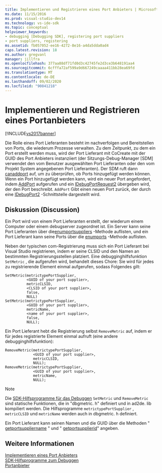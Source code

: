 ```yaml
---
title: Implementieren und Registrieren eines Port Anbieters | Microsoft-Dokumentation
ms.date: 11/15/2016
ms.prod: visual-studio-dev14
ms.technology: vs-ide-sdk
ms.topic: conceptual
helpviewer_keywords:
- debugging [Debugging SDK], registering port suppliers
- port suppliers, registering
ms.assetid: fb057052-ee16-4272-8e16-a4da5dda0ad4
caps.latest.revision: 18
ms.author: gregvanl
manager: jillfra
ms.openlocfilehash: 377aa88df71fd0d3c42745fe2d3ce3b648191aa4
ms.sourcegitcommit: 6cfffa72af599a9d667249caaaa411bb28ea69fd
ms.translationtype: MT
ms.contentlocale: de-DE
ms.lasthandoff: 09/02/2020
ms.locfileid: "90841218"
---
```

# <a name="implementing-and-registering-a-port-supplier"></a>Implementieren und Registrieren eines Portanbieters
[!INCLUDE[vs2017banner](../../includes/vs2017banner.md)]

Die Rolle eines Port Lieferanten besteht im nachverfolgen und Bereitstellen von Ports, die wiederum Prozesse verwalten. Zu dem Zeitpunkt, zu dem ein Port erstellt werden muss, wird der Port Lieferant mit CoCreate mit der GUID des Port Anbieters instanziiert (der Sitzungs-Debug-Manager [SDM] verwendet den vom Benutzer ausgewählten Port Lieferanten oder den vom Projekt System angegebenen Port Lieferanten). Der SDM ruft dann [canaddport](../../extensibility/debugger/reference/idebugportsupplier2-canaddport.md) auf, um zu überprüfen, ob Ports hinzugefügt werden können. Wenn ein Port hinzugefügt werden kann, wird ein neuer Port angefordert, indem [AddPort](../../extensibility/debugger/reference/idebugportsupplier2-addport.md) aufgerufen und ein [IDebugPortRequest2](../../extensibility/debugger/reference/idebugportrequest2.md) übergeben wird, der den Port beschreibt. `AddPort` Gibt einen neuen Port zurück, der durch eine [IDebugPort2](../../extensibility/debugger/reference/idebugport2.md) -Schnittstelle dargestellt wird.  
  
## <a name="discussion"></a>Diskussion (Discussion)  
 Ein Port wird von einem Port Lieferanten erstellt, der wiederum einem Computer oder einem debugserver zugeordnet ist. Ein Server kann seine Port Lieferanten über die[enumportsuppliers](../../extensibility/debugger/reference/idebugcoreserver2-enumportsuppliers.md) -Methode auflisten, und ein Port Lieferant kann seine Ports über die [enumports](../../extensibility/debugger/reference/idebugportsupplier2-enumports.md) -Methode auflisten.  
  
 Neben der typischen com-Registrierung muss sich ein Port Lieferant bei Visual Studio registrieren, indem er seine CLSID und den Namen an bestimmten Registrierungsstellen platziert. Eine debugginghilfsfunktion `SetMetric` , die aufgerufen wird, behandelt dieses Chore: Sie wird für jedes zu registrierende Element einmal aufgerufen, sodass Folgendes gilt:  
  
```cpp#  
SetMetric(metrictypePortSupplier,  
          <GUID of your port supplier>,  
          metricCLSID,  
          <CLSID of your port supplier>,  
          false,  
          NULL)  
SetMetric(metrictypePortSupplier,  
          <GUID of your port supplier>,  
          metricName,  
          <name of your port supplier>,  
          false,  
          NULL);  
```  
  
 Ein Port Lieferant hebt die Registrierung selbst `RemoveMetric` auf, indem er für jedes registrierte Element einmal aufruft (eine andere debugginghilfsfunktion):  
  
```cpp#  
RemoveMetric(metrictypePortSupplier,  
             <GUID of your port supplier>,  
             metricCLSID,  
             NULL);  
RemoveMetric(metrictypePortSupplier,  
             <GUID of your port supplier>,  
             metricName,  
             NULL);  
```  
  
> [!NOTE]
> Die [SDK-Hilfsprogramme für das Debuggen](../../extensibility/debugger/reference/sdk-helpers-for-debugging.md) `SetMetric` und `RemoveMetric` sind statische Funktionen, die in "dbgmetric. h" definiert und in ad2de. lib kompiliert werden. Die Hilfsprogramme `metrictypePortSupplier` , `metricCLSID` und `metricName` werden auch in dbgmetric. h definiert.  
  
 Ein Port Lieferant kann seinen Namen und die GUID über die Methoden " [getportsuppliername](../../extensibility/debugger/reference/idebugportsupplier2-getportsuppliername.md) " und " [getportsupplierid](../../extensibility/debugger/reference/idebugportsupplier2-getportsupplierid.md)" angeben.  
  
## <a name="see-also"></a>Weitere Informationen  
 [Implementieren eines Port Anbieters](../../extensibility/debugger/implementing-a-port-supplier.md)   
 [SDK-Hilfsprogramme zum Debuggen](../../extensibility/debugger/reference/sdk-helpers-for-debugging.md)   
 [Portanbieter](../../extensibility/debugger/port-suppliers.md)
